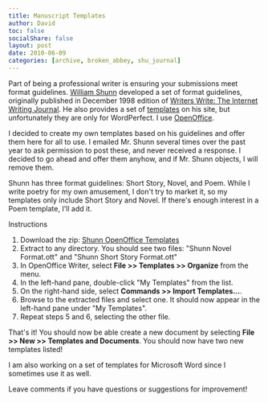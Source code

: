 ```yaml
---
title: Manuscript Templates
author: David
toc: false
socialShare: false
layout: post
date: 2010-06-09
categories: [archive, broken_abbey, shu_journal]
---
```


Part of being a professional writer is ensuring your submissions meet format
guidelines. [William Shunn](http://www.shunn.net/format/) developed a set of
format guidelines, originally published in December 1998 edition of
[Writers Write: The Internet Writing Journal](http://www.writerswrite.com/journal/dec98/shunn.htm).
He also provides a set of [templates](http://www.shunn.net/format/wp.html) on
his site, but unfortunately they are only for WordPerfect. I use
[OpenOffice](http://www.openoffice.org).

I decided to create my own templates based on his guidelines and offer them here
for all to use. I emailed Mr. Shunn several times over the past year to ask
permission to post these, and never received a response. I decided to go ahead
and offer them anyhow, and if Mr. Shunn objects, I will remove them.

Shunn has three format guidelines: Short Story, Novel, and Poem. While I write
poetry for my own amusement, I don't try to market it, so my templates only
include Short Story and Novel. If there's enough interest in a Poem template,
I'll add it.

Instructions

1.  Download the zip:
    [Shunn OpenOffice Templates](/images/imported/2010/06/Shunn-OpenOffice-Templates.zip)
2.  Extract to any directory. You should see two files: "Shunn Novel Format.ott"
    and "Shunn Short Story Format.ott"
3.  In OpenOffice Writer, select **File \>\> Templates \>\> Organize** from the
    menu.
4.  In the left-hand pane, double-click "My Templates" from the list.
5.  On the right-hand side, select **Commands \>\> Import Templates...**.
6.  Browse to the extracted files and select one. It should now appear in the
    left-hand pane under "My Templates".
7.  Repeat steps 5 and 6, selecting the other file.

That's it! You should now be able create a new document by selecting **File \>\>
New \>\> Templates and Documents**. You should now have two new templates
listed!

I am also working on a set of templates for Microsoft Word since I sometimes use
it as well.

Leave comments if you have questions or suggestions for improvement!
